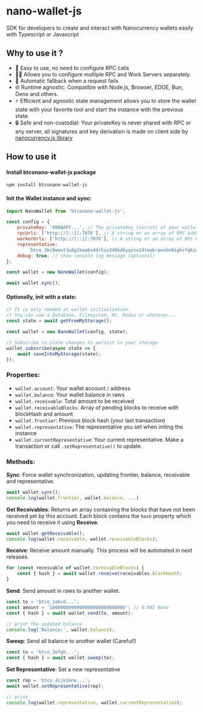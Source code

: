 # nano-wallet-js

SDK for developers to create and interact with Nanocurrency wallets easily with Typescript or Javascript

## Why to use it ?

- 🎉 Easy to use, no need to configure RPC calls
- 🧑‍💻 Allows you to configure multiple RPC and Work Servers separately.
- 👷 Automatic fallback when a request fails
- 🌐 Runtime agnostic: Compatible with Node.js, Browser, EDGE, Bun, Deno and others.
- ⚡️ Efficient and agnostic state management allows you to store the wallet state with your favorite tool and start the instance with the previous state.
- 🔒️ Safe and non-custodial: Your privateKey is never shared with RPC or any server, all signatures and key derivation is made on client side by [nanocurrency.js library](https://github.com/marvinroger/nanocurrency-js)

## How to use it

#### Install btconano-wallet-js package

```
npm install btconano-wallet-js
```

#### Init the Wallet instance and sync:

```js
import NanoWallet from 'btconano-wallet-js';

const config = {
	privateKey: '000AAFF...', // The privateKey (secret) of your wallet (not the SEED, neither the MNEMONIC)
	rpcUrls: ['http://[::1]:7076'], // A string or an array of RPC addresses
	workerUrls: ['http://[::1]:7076'], // A string or an array of RPC Worker Server. Can be the same as rpcUrls
	representative:
		'btco_3kc8wwut3u8g1kwa6x4drkzu346bdbyqzsn14tmabrpeobn8igksfqkzajbb', // representative account
	debug: true, // show console log message (optional)
};

const wallet = new NanoWallet(config);

await wallet.sync();
```

#### Optionally, init with a state:

```js
// It is only needed at wallet initialization.
// You can use a Database, Filesystem, KV, Redux or whatever...
const state = await getFromMyStorage();

const wallet = new NanoWallet(config, state);

// Subscribe to state changes to persist in your storage
wallet.subscribe(async state => {
	await saveIntoMyStorage(state);
});
```

### Properties:

- `wallet.account`: Your wallet account / address
- `wallet.balance`: Your wallet balance in raws
- `wallet.receivable`: Total amount to be received
- `wallet.receivableBlocks`: Array of pending blocks to receive with blockHash and amount
- `wallet.frontier`: Previous block hash (your last transaction)
- `wallet.representative`: The representative you set when initing the instance
- `wallet.currentRepresentative`: Your current representative. Make a transaction or call `.setRepresentative()` to update.

### Methods:

**Sync**: Force wallet synchronization, updating frontier, balance, receivable and representative.

```js
await wallet.sync();
console.log(wallet.frontier, wallet.balance, ...)
```

**Get Receivables**:
Returns an array containing the blocks that have not been received yet by this account. Each block contains
the `hash` property which you need to receive it using **Receive**.

```js
await wallet.getReceivable();
console.log(wallet.receivable, wallet.receivableBlocks);
```

**Receive**: Receive amount manually. This process will be automated in next releases.

```js
for (const receivable of wallet.receivableBlocks) {
	const { hash } = await wallet.receive(receivables.blockHash);
}
```

**Send**: Send amount in raws to another wallet.

```js
const to = 'btco_1abcd...';
const amount = '1000000000000000000000000000'; // 0.001 Nano
const { hash } = await wallet.send(to, amount);

// print the updated balance
console.log('Balance:', wallet.balance);
```

**Sweep**: Send all balance to another wallet (Careful!)

```js
const to = 'btco_3efgh...';
const { hash } = await wallet.sweep(to);
```

**Set Representative**: Set a new representative

```js
const rep = 'btco_4ijk1mno...';
await wallet.setRepresentative(rep);

// print
console.log(wallet.representative, wallet.currentRepresentative);
```

